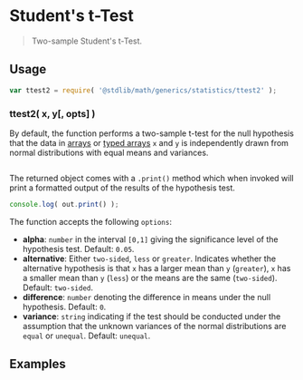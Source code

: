 Student's t-Test
===

> Two-sample Student's t-Test.


<!-- <usage> -->

## Usage

``` javascript
var ttest2 = require( '@stdlib/math/generics/statistics/ttest2' );
```

### ttest2( x, y[, opts] )

By default, the function performs a two-sample t-test for the null hypothesis that the data in [arrays][array] or [typed arrays][typed-array] `x` and `y` is  independently drawn from normal distributions with equal means and variances.


``` javascript

```

The returned object comes with a `.print()` method which when invoked will print a formatted output of the results of the hypothesis test.

```javascript
console.log( out.print() );
```

The function accepts the following `options`:

* 	__alpha__: `number` in the interval `[0,1]` giving the significance level of the hypothesis test. Default: `0.05`.
*	__alternative__: Either `two-sided`, `less` or `greater`. Indicates whether the alternative hypothesis is that `x` has a larger mean than `y` (`greater`), `x` has a smaller mean than `y` (`less`) or the means are the same (`two-sided`). Default: `two-sided`.
* 	__difference__: `number` denoting the difference in means under the null hypothesis. Default: `0`.
* 	__variance__: `string` indicating if the test should be conducted under the assumption that the unknown variances of the normal distributions are `equal` or `unequal`. Default: `unequal`.


<!-- </usage> -->

<!-- <examples> -->

## Examples

``` javascript
```

<!-- </examples> -->


<!-- <links> -->

[array]: https://developer.mozilla.org/en-US/docs/Web/JavaScript/Reference/Global_Objects/Array
[function]: https://developer.mozilla.org/en-US/docs/Web/JavaScript/Reference/Global_Objects/Function
[typed-array]: https://developer.mozilla.org/en-US/docs/Web/JavaScript/Typed_arrays
[string]: https://developer.mozilla.org/en-US/docs/Web/JavaScript/Reference/Global_Objects/String

<!-- </links> -->
